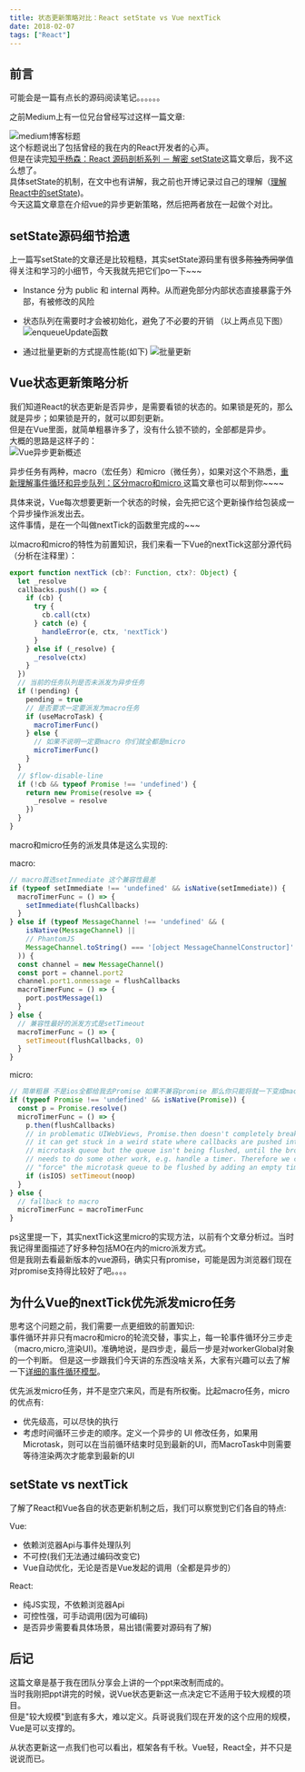 ```yaml
---
title: 状态更新策略对比：React setState vs Vue nextTick
date: 2018-02-07
tags: ["React"]
---
```


## 前言
可能会是一篇有点长的源码阅读笔记。。。。。。      

之前Medium上有一位兄台曾经写过这样一篇文章:     

![medium博客标题](http://7xl4oh.com1.z0.glb.clouddn.com/1.png)   
这个标题说出了包括曾经的我在内的React开发者的心声。     
但是在读完[知乎杨森：React 源码剖析系列 － 解密 setState](https://zhuanlan.zhihu.com/p/20328570)这篇文章后，我不这么想了。    
具体setState的机制，在文中也有讲解，我之前也开博记录过自己的理解（[理解React中的setState](http://mieruko.cn/2017/09/25/setState/))。   
今天这篇文章意在介绍vue的异步更新策略，然后把两者放在一起做个对比。  


## setState源码细节拾遗
上一篇写setState的文章还是比较粗糙，其实setState源码里有很多~~陈独秀同学~~值得关注和学习的小细节，今天我就先把它们po一下~~~     
  
- Instance 分为 public 和 internal 两种。从而避免部分内部状态直接暴露于外部，有被修改的风险
- 状态队列在需要时才会被初始化，避免了不必要的开销
（以上两点见下图）     
![enqueueUpdate函数](http://7xl4oh.com1.z0.glb.clouddn.com/5.png)

- 通过批量更新的方式提高性能(如下)
![批量更新](http://7xl4oh.com1.z0.glb.clouddn.com/12.png)
  
<!-- more -->  
 
## Vue状态更新策略分析
我们知道React的状态更新是否异步，是需要看锁的状态的。如果锁是死的，那么就是异步；如果锁是开的，就可以即刻更新。     
但是在Vue里面，就简单粗暴许多了，没有什么锁不锁的，全部都是异步。     
大概的思路是这样子的：     
![Vue异步更新概述](http://7xl4oh.com1.z0.glb.clouddn.com/13.png)   
 
   
异步任务有两种，macro（宏任务）和micro（微任务），如果对这个不熟悉，[重新理解事件循环和异步队列：区分macro和micro
](http://mieruko.cn/2017/10/02/macro/)这篇文章也可以帮到你~~~~     

具体来说，Vue每次想要更新一个状态的时候，会先把它这个更新操作给包装成一个异步操作派发出去。  
这件事情，是在一个叫做nextTick的函数里完成的~~~   

以macro和micro的特性为前置知识，我们来看一下Vue的nextTick这部分源代码（分析在注释里）：  
 
```js
export function nextTick (cb?: Function, ctx?: Object) {
  let _resolve
  callbacks.push(() => {
    if (cb) {
      try {
        cb.call(ctx)
      } catch (e) {
        handleError(e, ctx, 'nextTick')
      }
    } else if (_resolve) {
      _resolve(ctx)
    }
  })
  // 当前的任务队列是否未派发为异步任务
  if (!pending) {
    pending = true
    // 是否要求一定要派发为macro任务
    if (useMacroTask) {
      macroTimerFunc()
    } else {
      // 如果不说明一定要macro 你们就全都是micro
      microTimerFunc()
    }
  }
  // $flow-disable-line
  if (!cb && typeof Promise !== 'undefined') {
    return new Promise(resolve => {
      _resolve = resolve
    })
  }
}
```

macro和micro任务的派发具体是这么实现的:     

macro:    
```js
// macro首选setImmediate 这个兼容性最差
if (typeof setImmediate !== 'undefined' && isNative(setImmediate)) {
  macroTimerFunc = () => {
    setImmediate(flushCallbacks)
  }
} else if (typeof MessageChannel !== 'undefined' && (
    isNative(MessageChannel) ||
    // PhantomJS
    MessageChannel.toString() === '[object MessageChannelConstructor]'
  )) {
  const channel = new MessageChannel()
  const port = channel.port2
  channel.port1.onmessage = flushCallbacks
  macroTimerFunc = () => {
    port.postMessage(1)
  }
} else {
  // 兼容性最好的派发方式是setTimeout
  macroTimerFunc = () => {
    setTimeout(flushCallbacks, 0)
  }
}
```

micro:
```js
// 简单粗暴 不是ios全都给我去Promise 如果不兼容promise 那么你只能将就一下变成macro了
if (typeof Promise !== 'undefined' && isNative(Promise)) {
  const p = Promise.resolve()
  microTimerFunc = () => {
    p.then(flushCallbacks)
    // in problematic UIWebViews, Promise.then doesn't completely break, but
    // it can get stuck in a weird state where callbacks are pushed into the
    // microtask queue but the queue isn't being flushed, until the browser
    // needs to do some other work, e.g. handle a timer. Therefore we can
    // "force" the microtask queue to be flushed by adding an empty timer.
    if (isIOS) setTimeout(noop)
  }
} else {
  // fallback to macro
  microTimerFunc = macroTimerFunc
}
```

ps这里提一下，其实nextTick这里micro的实现方法，以前有个文章分析过。当时我记得里面描述了好多种包括MO在内的micro派发方式。    
但是我刚去看最新版本的vue源码，确实只有promise，可能是因为浏览器们现在对promise支持得比较好了吧。。。。     
    
## 为什么Vue的nextTick优先派发micro任务
思考这个问题之前，我们需要一点更细致的前置知识:    
事件循环并非只有macro和micro的轮流交替，事实上，每一轮事件循环分三步走（macro,micro,渲染UI)。准确地说，是四步走，最后一步是对workerGlobal对象的一个判断。
但是这一步跟我们今天讲的东西没啥关系，大家有兴趣可以去了解一下[详细的事件循环模型](https://html.spec.whatwg.org/multipage/webappapis.html#event-loop-processing-model)。
    
优先派发micro任务，并不是空穴来风，而是有所权衡。比起macro任务，micro的优点有:     
  
- 优先级高，可以尽快的执行
- 考虑时间循环三步走的顺序。定义一个异步的 UI 修改任务，如果用Microtask，则可以在当前循环结束时见到最新的UI，而MacroTask中则需要等待渲染两次才能拿到最新的UI     
    
 
## setState vs nextTick
了解了React和Vue各自的状态更新机制之后，我们可以察觉到它们各自的特点:   
   
Vue:     
- 依赖浏览器Api与事件处理队列
- 不可控(我们无法通过编码改变它)
- Vue自动优化，无论是否是Vue发起的调用（全都是异步的）

React:
- 纯JS实现，不依赖浏览器Api
- 可控性强，可手动调用(因为可编码)
- 是否异步需要看具体场景，易出错(需要对源码有了解)    
    
## 后记
这篇文章是基于我在团队分享会上讲的一个ppt来改制而成的。   
当时我刚把ppt讲完的时候，说Vue状态更新这一点决定它不适用于较大规模的项目。    
但是"较大规模"到底有多大，难以定义。兵哥说我们现在开发的这个应用的规模，Vue是可以支撑的。    

从状态更新这一点我们也可以看出，框架各有千秋。Vue轻，React全，并不只是说说而已。     

